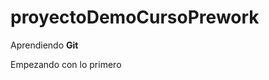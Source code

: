 # proyectoDemoCursoPrework
<html>
<head>
Aprendiendo <strong> Git </strong>
</head>
<body> 
  <p> Empezando con lo primero</p>
</body>
</html>
